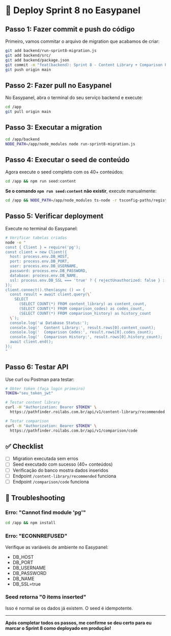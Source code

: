 # 🚀 Deploy Sprint 8 no Easypanel

## Passo 1: Fazer commit e push do código

Primeiro, vamos commitar o arquivo de migration que acabamos de criar:

```sh
git add backend/run-sprint8-migration.js
git add backend/src/
git add backend/package.json
git commit -m "feat(backend): Sprint 8 - Content Library + Comparison Persistence"
git push origin main
```

## Passo 2: Fazer pull no Easypanel

No Easypanel, abra o terminal do seu serviço backend e execute:

```sh
cd /app
git pull origin main
```

## Passo 3: Executar a migration

```sh
cd /app/backend
NODE_PATH=/app/node_modules node run-sprint8-migration.js
```

## Passo 4: Executar o seed de conteúdo

Agora execute o seed completo com os 40+ conteúdos:

```sh
cd /app && npm run seed:content
```

**Se o comando `npm run seed:content` não existir**, execute manualmente:

```sh
cd /app && NODE_PATH=/app/node_modules ts-node -r tsconfig-paths/register src/database/scripts/seed-content-library.script.ts
```

## Passo 5: Verificar deployment

Execute no terminal do Easypanel:

```sh
# Verificar tabelas criadas
node -e "
const { Client } = require('pg');
const client = new Client({
  host: process.env.DB_HOST,
  port: process.env.DB_PORT,
  user: process.env.DB_USERNAME,
  password: process.env.DB_PASSWORD,
  database: process.env.DB_NAME,
  ssl: process.env.DB_SSL === 'true' ? { rejectUnauthorized: false } : false,
});
client.connect().then(async () => {
  const result = await client.query(\`
    SELECT
      (SELECT COUNT(*) FROM content_library) as content_count,
      (SELECT COUNT(*) FROM comparison_codes) as codes_count,
      (SELECT COUNT(*) FROM comparison_history) as history_count
  \`);
  console.log('📊 Database Status:');
  console.log('  Content Library:', result.rows[0].content_count);
  console.log('  Comparison Codes:', result.rows[0].codes_count);
  console.log('  Comparison History:', result.rows[0].history_count);
  await client.end();
});
"
```

## Passo 6: Testar API

Use curl ou Postman para testar:

```sh
# Obter token (faça login primeiro)
TOKEN="seu_token_jwt"

# Testar content library
curl -H "Authorization: Bearer $TOKEN" \
  https://pathfinder.roilabs.com.br/api/v1/content-library/recommended

# Testar comparison
curl -H "Authorization: Bearer $TOKEN" \
  https://pathfinder.roilabs.com.br/api/v1/comparison/code
```

## ✅ Checklist

- [ ] Migration executada sem erros
- [ ] Seed executado com sucesso (40+ conteúdos)
- [ ] Verificação do banco mostra dados inseridos
- [ ] Endpoint `/content-library/recommended` funciona
- [ ] Endpoint `/comparison/code` funciona

## 🐛 Troubleshooting

### Erro: "Cannot find module 'pg'"
```sh
cd /app && npm install
```

### Erro: "ECONNREFUSED"
Verifique as variáveis de ambiente no Easypanel:
- DB_HOST
- DB_PORT
- DB_USERNAME
- DB_PASSWORD
- DB_NAME
- DB_SSL=true

### Seed retorna "0 items inserted"
Isso é normal se os dados já existem. O seed é idempotente.

---

**Após completar todos os passos, me confirme se deu certo para eu marcar o Sprint 8 como deployado em produção!**

